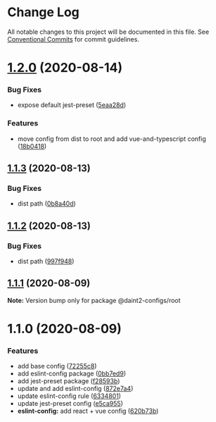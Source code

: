 # Change Log

All notable changes to this project will be documented in this file.
See [Conventional Commits](https://conventionalcommits.org) for commit guidelines.

# [1.2.0](https://github.com/daint2git/daint2-configs/compare/v1.1.3...v1.2.0) (2020-08-14)


### Bug Fixes

* expose default jest-preset ([5eaa28d](https://github.com/daint2git/daint2-configs/commit/5eaa28dee15188d6ff679273be9d2ccf19832225))


### Features

* move config from dist to root and add vue-and-typescript config ([18b0418](https://github.com/daint2git/daint2-configs/commit/18b0418be4832df11d8ec450a7351ad22d8bbdbe))





## [1.1.3](https://github.com/daint2git/daint2-configs/compare/v1.1.2...v1.1.3) (2020-08-13)


### Bug Fixes

* dist path ([0b8a40d](https://github.com/daint2git/daint2-configs/commit/0b8a40d4b026260f41df23acaff511425191f546))





## [1.1.2](https://github.com/daint2git/daint2-configs/compare/v1.1.1...v1.1.2) (2020-08-13)


### Bug Fixes

* dist path ([997f948](https://github.com/daint2git/daint2-configs/commit/997f948c5ddf4b1530b3986cf729aa9fbd4c5367))





## [1.1.1](https://github.com/daint2git/daint2-configs/compare/v1.1.0...v1.1.1) (2020-08-09)

**Note:** Version bump only for package @daint2-configs/root





# 1.1.0 (2020-08-09)


### Features

* add base config ([72255c8](https://github.com/daint2git/daint2-configs/commit/72255c8a89f91bd37e1506bb1c50dd679dbded36))
* add eslint-config package ([0bb7ed9](https://github.com/daint2git/daint2-configs/commit/0bb7ed97be88dc3fdd18562f93de7774b69d059e))
* add jest-preset package ([f28593b](https://github.com/daint2git/daint2-configs/commit/f28593bbbd37d7dd690839df63877daa953f8be3))
* update and add eslint-config ([872e7a4](https://github.com/daint2git/daint2-configs/commit/872e7a4f76375921a375195aa99c910de151d7a2))
* update eslint-config rule ([6334801](https://github.com/daint2git/daint2-configs/commit/6334801dfdb10d713d062354981c7fcc7cb95a80))
* update jest-preset config ([e5ca955](https://github.com/daint2git/daint2-configs/commit/e5ca95529354c9e649be7571bcca833d3b42a0f0))
* **eslint-config:** add react + vue config ([620b73b](https://github.com/daint2git/daint2-configs/commit/620b73bde9477d2aae63b06d731e9b0f4c2edcd2))
